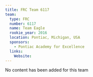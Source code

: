 ```yaml
---
title: FRC Team 6117
team:
  type: FRC
  number: 6117
  name: Team Eagle
  rookie_year: 2016
  location: Pontiac, Michigan, USA
  sponsors:
    - Pontiac Academy for Excellence
  links:
    Website: 
---
```

No content has been added for this team